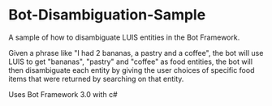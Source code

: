 # Bot-Disambiguation-Sample
A sample of how to disambiguate LUIS entities in the Bot Framework.

Given a phrase like "I had 2 bananas, a pastry and a coffee", the bot will use LUIS to get "bananas", "pastry" and "coffee" as food entities, the bot will then disambiguate each entity by giving the user choices of specific food items that were returned by searching on that entity.

Uses Bot Framework 3.0 with c#
